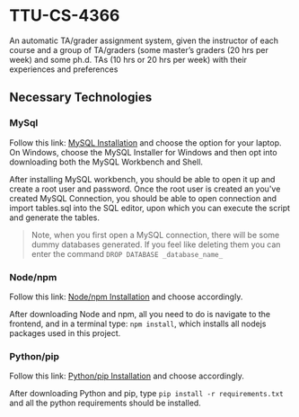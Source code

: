 # TTU-CS-4366

An automatic TA/grader assignment system, given the instructor of each course and a group of TA/graders (some master’s graders (20 hrs per week) and some ph.d. TAs (10 hrs or 20 hrs per week) with their experiences and preferences

## Necessary Technologies

### MySql

Follow this link: [MySQL Installation](https://dev.mysql.com/downloads/) and choose the option for your laptop. On Windows, choose the MySQL Installer for Windows and then opt into downloading both the MySQL Workbench and Shell.

After installing MySQL workbench, you should be able to open it up and create a root user and password. Once the root user is created an you've created MySQL Connection, you should be able to open connection and import tables.sql into the SQL editor, upon which you can execute the script and generate the tables.

> Note, when you first open a MySQL connection, there will be some dummy databases generated. If you feel like deleting them you can enter the command `DROP DATABASE _database_name_`

### Node/npm

Follow this link: [Node/npm Installation](https://nodejs.org/en/download) and choose accordingly.

After downloading Node and npm, all you need to do is navigate to the frontend, and in a terminal type: `npm install`, which installs all nodejs packages used in this project.

### Python/pip

Follow this link: [Python/pip Installation](https://www.python.org/downloads/) and choose accordingly.

After downloading Python and pip, type `pip install -r requirements.txt` and all the python requirements should be installed.
